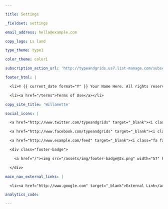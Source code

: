 ---
title: Settings
_fieldset: settings
email_address: hello@example.com
copy_logo: Ls land
type_theme: type1
color_theme: color1
subscription_action_url: 'http://typeandgrids.us7.list-manage.com/subscribe/post?u=ad6213c8bf237d18f2211dbf7&id=ab2a48292f'
footer_html: |
  <li>© {{ current_date format="Y" }} Your Name Here. All rights reserved.</li>
  <li><a href="/terms">Terms of Use</a></li>
copy_site_title: 'Willamette'
social_icons: |
  <a href="http://www.twitter.com/typeandgrids" target="_blank"><i class="fa fa-twitter-square fa-2x"></i></a>
  <a href="http://www.facebook.com/typeandgrids" target="_blank"><i class="fa fa-facebook-square fa-2x"></i></a>
  <a href="http://www.example.com/feed" target="_blank"><i class="fa fa-rss-square fa-2x"></i></a>
  <div class="footer-badge">
  	<a href="/"><img src="/assets/img/footer-badge@2x.png" width="57" height="57"  /></a>
  </div>
main_nav_external_links: |
  <li><a href="http://www.google.com" target="_blank">External Link</a></li>
analytics_code:
---


















































































































